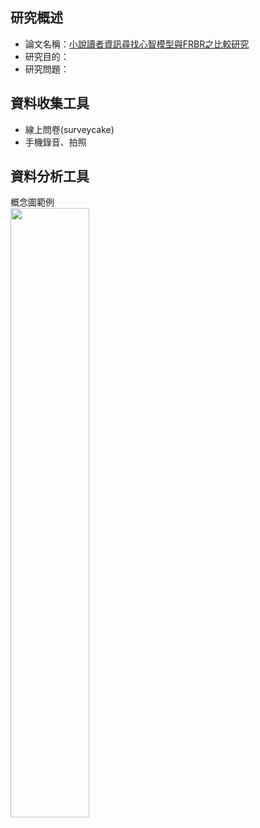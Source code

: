 <h2>研究概述</h2>
  <ul>
    <li>論文名稱：<a href="https://etds.lib.tku.edu.tw/ETDS/Home/Detail/U0002-2307202123134400">小說讀者資訊尋找心智模型與FRBR之比較研究</a></li>
    <li>研究目的：</li>
    <li>研究問題：</li>
  </ul>
  
<h2>資料收集工具</h2>
  <ul>
    <li>線上問卷(surveycake)</a></li>
    <li>手機錄音、拍照</li>
  </ul>

<h2>資料分析工具</h2>

  <p>
  <span>概念圖範例</span>
  <br>
  <img src="https://github.com/jerryyehself/Python-thesis/blob/main/example.png?raw=true" width=50%></img>
  </p>
